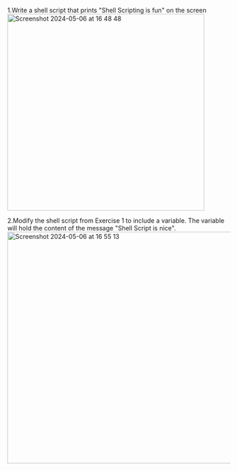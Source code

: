 1.Write a shell script that prints "Shell Scripting is fun" on the screen
<img width="445" alt="Screenshot 2024-05-06 at 16 48 48" src="https://github.com/LakshyaDuhoonISU/OS_LabManual/assets/142775753/9eececb3-c67e-42bc-a291-c54918f2eb33">

2.Modify the shell script from Exercise 1 to include a variable. The variable will hold the content of the message "Shell Script is nice".
<br><img width="524" alt="Screenshot 2024-05-06 at 16 55 13" src="https://github.com/LakshyaDuhoonISU/OS_LabManual/assets/142775753/27f1a928-c96c-4746-8c39-d744799d9e30">
